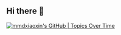 ## Hi there 👋

[![mmdxiaoxin's GitHub | Topics Over Time](https://stats.quine.sh/mmdxiaoxin/topics-over-time?theme=dark)](https://quine.sh?utm_source=widgets&utm_campaign=mmdxiaoxin)
<!--
**mmdxiaoxin/mmdxiaoxin** is a ✨ _special_ ✨ repository because its `README.md` (this file) appears on your GitHub profile.

Here are some ideas to get you started:

- 🔭 I’m currently working on ...
- 🌱 I’m currently learning ...
- 👯 I’m looking to collaborate on ...
- 🤔 I’m looking for help with ...
- 💬 Ask me about ...
- 📫 How to reach me: ...
- 😄 Pronouns: ...
- ⚡ Fun fact: ...
-->
